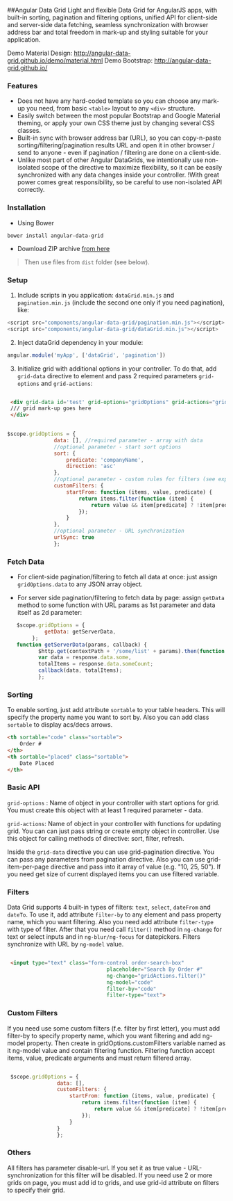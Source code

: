 ##Angular Data Grid
Light and flexible Data Grid for AngularJS apps, with built-in sorting, pagination and filtering options, unified API for client-side and server-side data fetching, 
seamless synchronization with browser address bar and total freedom in mark-up and styling suitable for your application.

Demo Material Design: http://angular-data-grid.github.io/demo/material.html
Demo Bootstrap: http://angular-data-grid.github.io/

### Features
 - Does not have any hard-coded template so you can choose any mark-up you need, from basic ```<table>``` layout to any ```<div>``` structure.
 - Easily switch between the most popular Bootstrap and Google Material theming, or apply your own CSS theme just by changing several CSS classes.
 - Built-in sync with browser address bar (URL), so you can copy-n-paste sorting/filtering/pagination results URL and open it in other browser / send to anyone - even if pagination / filtering are done on a client-side. 
 - Unlike most part of other Angular DataGrids, we intentionally use non-isolated scope of the directive to maximize flexibility, so it can be easily synchronized with any data changes inside your controller. !With great power comes great responsibility, so be careful to use non-isolated API correctly.

### Installation
 - Using Bower

```
bower install angular-data-grid
```

 - Download ZIP archive [from here](https://github.com/angular-data-grid/angular-data-grid.github.io/archive/master.zip)
 
> Then use files from ```dist``` folder (see below).

### Setup
1. Include scripts in you application: ```dataGrid.min.js``` and ```pagination.min.js``` (include the second one only if you need pagination), like: 
 
 ```javascript
 <script src="components/angular-data-grid/pagination.min.js"></script>
 <script src="components/angular-data-grid/dataGrid.min.js"></script>
 ```
 
2. Inject dataGrid dependency in your module:

 ```javascript
angular.module('myApp', ['dataGrid', 'pagination'])
 ```
 
3. Initialize grid with additional options in your controller. To do that, add ```grid-data``` directive to element and pass 2 required parameters ```grid-options``` and ```grid-actions```:

```HTML

 <div grid-data id='test' grid-options="gridOptions" grid-actions="gridActions">
 /// grid mark-up goes here
 </div>
 
 ```

 ```javascript
 $scope.gridOptions = {
                data: [], //required parameter - array with data
                //optional parameter - start sort options
                sort: {
                    predicate: 'companyName',
                    direction: 'asc'
                },
                //optional parameter - custom rules for filters (see explanation below)
                customFilters: {
                    startFrom: function (items, value, predicate) {
                        return items.filter(function (item) {
                            return value && item[predicate] ? !item[predicate].toLowerCase().indexOf(value.toLowerCase()) : true;
                        });
                    }
                },
                //optional parameter - URL synchronization
                urlSync: true
                };
```
 
### Fetch Data
 - For client-side pagination/filtering to fetch all data at once: just assign ```gridOptions.data``` to any JSON array object.
 
 - For server side pagination/filtering to fetch data by page: assign ```getData``` method to some function with URL params as 1st parameter and data itself as 2d parameter:
 
 ```javascript
    $scope.gridOptions = {
             getData: getServerData,
         };
    function getServerData(params, callback) {
           $http.get(contextPath + '/some/list' + params).then(function (response) {
           var data = response.data.some,
           totalItems = response.data.someCount;
           callback(data, totalItems);
           };       
```
       
### Sorting
To enable sorting, just add attribute ```sortable``` to your table headers. This will specify the property name you want to sort by. Also you can add class ```sortable``` to display acs/decs arrows.

```HTML
<th sortable="code" class="sortable">
    Order #
</th>
<th sortable="placed" class="sortable">
    Date Placed
</th>
```

### Basic API
```grid-options``` : Name of object in your controller with start options for grid. You must create this object with at least 1 required parameter - data.

```grid-actions```: Name of object in your controller with functions for updating grid. You can can just pass string or create empty object in controller. Use this object for calling methods of directive: sort, filter, refresh.

Inside the ```grid-data``` directive you can use grid-pagination directive. You can pass any parameters from pagination directive. Also you can use grid-item-per-page directive and pass into it array of value (e.g. "10, 25, 50"). If you need get size of current displayed items you can use filtered variable.

### Filters
Data Grid supports 4 built-in types of filters: ```text```, ```select```, ```dateFrom``` and ```dateTo```. To use it, add attribute ```filter-by``` to any element and pass property name, which you want filtering. Also you need add attribute ```filter-type``` with type of filter. After that you need call ```filter()``` method in ```ng-change``` for text or select inputs and in ```ng-blur/ng-focus``` for datepickers. Filters synchronize with URL by ```ng-model``` value.

```HTML

 <input type="text" class="form-control order-search-box"
                                placeholder="Search By Order #"
                                ng-change="gridActions.filter()"
                                ng-model="code"
                                filter-by="code"
                                filter-type="text">

```

### Custom Filters
If you need use some custom filters (f.e. filter by first letter), you must add filter-by to specify property name, which you want filtering and add ng-model property. Then create in gridOptions.customFilters variable named as it ng-model value and contain filtering function. Filtering function accept items, value, predicate arguments and must return filtered array.

```javascript

 $scope.gridOptions = {
                data: [],
                customFilters: {
                    startFrom: function (items, value, predicate) {
                        return items.filter(function (item) {
                            return value && item[predicate] ? !item[predicate].toLowerCase().indexOf(value.toLowerCase()) : true;
                        });
                    }
                }
                };

```

### Others
All filters has parameter disable-url. If you set it as true value - URL-synchronization for this filter will be disabled. If you need use 2 or more grids on page, you must add id to grids, and use grid-id attribute on filters to specify their grid.
